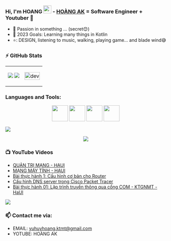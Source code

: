 ### Hi, I'm HOANG <img src="https://media.giphy.com/media/hvRJCLFzcasrR4ia7z/giphy.gif" width="25px"> -  [HOÀNG AK][website] = Software Engineer + Youtuber 🌻  


- 🔭 Passion in something ... (secret😊)
- 💪 2023 Goals: Learning many things in Kotlin
- ⭐: DESIGN, listening to music, walking, playing game... and blade wind😅

### :zap: GitHub Stats

<table style="width:100%;">
  <tr>
    <td>
      <img src="https://github-readme-stats.vercel.app/api?username=hoangakccm&show_icons=true&hide=contribs,issues&hide_border=true"/>
      <img src="https://github-readme-stats.vercel.app/api/top-langs/?username=hoangakccm&layout=compact&show_icons=true&hide_border=true"/>
    </td>
    <td>
      <p align="center"> 
        <img src="https://raw.githubusercontent.com/ThanhLa1802/ThanhLa1802/main/.github/assets/coding.gif" alt="dev" width="100%"/>
      </p>
    </td>
  </tr>
</table>

### Languages and Tools:
<p align="center">
  <img width="50px" src="https://img.icons8.com/color/48/000000/android-studio--v3.png" />
  <img width="50px" src="https://img.icons8.com/color/48/null/kotlin.png" />
  <img width="50px" src="https://img.icons8.com/color/48/000000/java-coffee-cup-logo.png" />
  <img width="50px" src="https://upload.wikimedia.org/wikipedia/commons/thumb/0/0a/Python.svg/1200px-Python.svg.png" /> 
</p>

<img src="https://user-images.githubusercontent.com/73097560/115834477-dbab4500-a447-11eb-908a-139a6edaec5c.gif">

<p align="center">
<img src="https://3.bp.blogspot.com/-dB6ndKqIAuI/XdWeOASO5AI/AAAAAAAANZA/MSbT9mh6bukxkI-tqnu_GARIZZV5WNVhQCLcBGAsYHQ/s1600/image1.gif" > 
</p>

### 📺 YouTube Videos

<!-- YOUTUBE:START -->
- [QUẢN TRỊ MẠNG - HAUI](https://www.youtube.com/watch?v=PArOd1FrPCI&list=PL-j8g9kOIaOmHKWFgrGVA5jL0IK4-d0f_)
- [MẠNG MÁY TÍNH - HAUI](https://www.youtube.com/watch?v=84dk3kGTyuM&list=PL-j8g9kOIaOke6r1NaUiT9dWWVewMPDfr)
- [Bài thực hành 1: Cấu hình cơ bản cho Router](https://www.youtube.com/watch?v=MzfLVdmRves&t=27s)
- [Cấu hình DNS server trong Cisco Packet Tracer](https://www.youtube.com/watch?v=T_lkvbGrYAg&t=267s)
- [Bài thực hành 01: Lập trình truyền thông qua cổng COM - KTGNMT - HaUI](https://www.youtube.com/watch?v=q6wpserIMQ8)
<!-- YOUTUBE:END -->

<img src="https://user-images.githubusercontent.com/73097560/115834477-dbab4500-a447-11eb-908a-139a6edaec5c.gif">

### 📫 Contact me via:
- EMAIL: vuhuyhoang.ktmt@gmail.com
- YOTUBE: HOÀNG AK

[website]: https://hoangakccm.github.io/hoangak/
